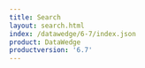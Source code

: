 ```yaml
---
title: Search
layout: search.html
index: /datawedge/6-7/index.json
product: DataWedge
productversion: '6.7'
---
```













